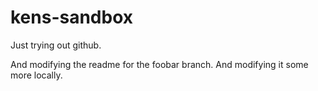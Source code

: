 # kens-sandbox
Just trying out github.

And modifying the readme for the foobar branch.
And modifying it some more locally.
